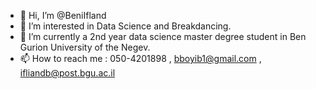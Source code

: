 - 👋 Hi, I’m @BeniIfland
- 👀 I’m interested in Data Science and Breakdancing.
- 🌱 I’m currently a 2nd year data science master degree student in Ben Gurion University of the Negev.
- 📫 How to reach me : 050-4201898 , bboyib1@gmail.com , ifliandb@post.bgu.ac.il

<!---
BeniIfland/BeniIfland is a ✨ special ✨ repository because its `README.md` (this file) appears on your GitHub profile.
You can click the Preview link to take a look at your changes.
--->
